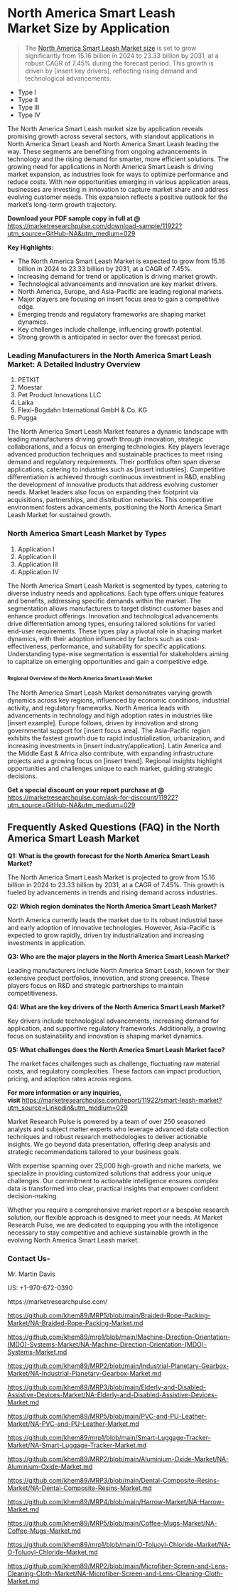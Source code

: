<h1>North America Smart Leash Market&nbsp;Size by Application</h1><blockquote><p>The <a href="https://marketresearchpulse.com/download-sample/11922?utm_source=GitHub-NA&amp;utm_medium=029">North America Smart Leash Market size</a> is set to grow significantly from 15.16 billion in 2024 to 23.33 billion by 2031, at a robust CAGR of 7.45% during the forecast period. This growth is driven by [insert key drivers], reflecting rising demand and technological advancements.</p></blockquote><ul><li>Type I<li> Type II<li> Type III<li> Type IV</li></ul><p>The North America Smart Leash market size by application reveals promising growth across several sectors, with standout applications in North America Smart Leash and North America Smart Leash leading the way. These segments are benefiting from ongoing advancements in technology and the rising demand for smarter, more efficient solutions. The growing need for applications in North America Smart Leash is driving market expansion, as industries look for ways to optimize performance and reduce costs. With new opportunities emerging in various application areas, businesses are investing in innovation to capture market share and address evolving customer needs. This expansion reflects a positive outlook for the market’s long-term growth trajectory.</p><p><strong>Download your PDF sample copy in full at @ </strong><a href="https://marketresearchpulse.com/download-sample/11922?utm_source=GitHub-NA&amp;utm_medium=029">https://marketresearchpulse.com/download-sample/11922?utm_source=GitHub-NA&amp;utm_medium=029</a></p><p><strong>Key Highlights: </strong></p><ul><li>The North America Smart Leash Market is expected to grow from 15.16 billion in 2024 to 23.33 billion by 2031, at a CAGR of 7.45%.</li><li>Increasing demand for trend or application is driving market growth.</li><li>Technological advancements and innovation are key market drivers.</li><li>North America, Europe, and Asia-Pacific are leading regional markets.</li><li>Major players are focusing on insert focus area to gain a competitive edge.</li><li>Emerging trends and regulatory frameworks are shaping market dynamics.</li><li>Key challenges include challenge, influencing growth potential.</li><li>Strong growth is anticipated in sector over the forecast period.</li></ul><h3>Leading Manufacturers in the North America Smart Leash Market: A Detailed Industry Overview</h3><ol><li>PETKIT</li><li>Moestar</li><li>Pet Product Innovations LLC</li><li>Laika</li><li>Flexi-Bogdahn International GmbH & Co. KG</li><li>Pugga</li></ol><div class="flex max-w-full flex-col flex-grow"><div class="min-h-8 text-message flex w-full flex-col items-end gap-2 whitespace-normal break-words [.text-message+&amp;]:mt-5" dir="auto" data-message-author-role="assistant" data-message-id="fd8432e4-4910-450d-b182-61b7bfb0a01f" data-message-model-slug="gpt-4o"><div class="flex w-full flex-col gap-1 empty:hidden first:pt-[3px]"><div class="markdown prose w-full break-words dark:prose-invert light"><p>The North America Smart Leash Market features a dynamic landscape with leading manufacturers driving growth through innovation, strategic collaborations, and a focus on emerging technologies. Key players leverage advanced production techniques and sustainable practices to meet rising demand and regulatory requirements. Their portfolios often span diverse applications, catering to industries such as [insert industries]. Competitive differentiation is achieved through continuous investment in R&amp;D, enabling the development of innovative products that address evolving customer needs. Market leaders also focus on expanding their footprint via acquisitions, partnerships, and distribution networks. This competitive environment fosters advancements, positioning the North America Smart Leash Market for sustained growth.</p></div></div></div></div><h3>North America Smart Leash Market by Types</h3><ol><li>Application I<li> Application II<li> Application III<li> Application IV</li></ol><div class="flex max-w-full flex-col flex-grow"><div class="min-h-8 text-message flex w-full flex-col items-end gap-2 whitespace-normal break-words [.text-message+&amp;]:mt-5" dir="auto" data-message-author-role="assistant" data-message-id="084470be-0bb7-4664-bddf-5156b4f41249" data-message-model-slug="gpt-4o-mini"><div class="flex w-full flex-col gap-1 empty:hidden first:pt-[3px]"><div class="markdown prose w-full break-words dark:prose-invert light"><p>The North America Smart Leash Market is segmented by types, catering to diverse industry needs and applications. Each type offers unique features and benefits, addressing specific demands within the market. The segmentation allows manufacturers to target distinct customer bases and enhance product offerings. Innovation and technological advancements drive differentiation among types, ensuring tailored solutions for varied end-user requirements. These types play a pivotal role in shaping market dynamics, with their adoption influenced by factors such as cost-effectiveness, performance, and suitability for specific applications. Understanding type-wise segmentation is essential for stakeholders aiming to capitalize on emerging opportunities and gain a competitive edge.</p></div></div></div></div><h3><span style="font-size: 11px;">Regional Overview of the North America Smart Leash Market</span></h3><div class="flex max-w-full flex-col flex-grow"><div class="min-h-8 text-message flex w-full flex-col items-end gap-2 whitespace-normal break-words [.text-message+&amp;]:mt-5" dir="auto" data-message-author-role="assistant" data-message-id="e9038762-ce64-4e30-91c9-9bd413514231" data-message-model-slug="gpt-4o-mini"><div class="flex w-full flex-col gap-1 empty:hidden first:pt-[3px]"><div class="markdown prose w-full break-words dark:prose-invert light"><p>The North America Smart Leash Market demonstrates varying growth dynamics across key regions, influenced by economic conditions, industrial activity, and regulatory frameworks. North America leads with advancements in technology and high adoption rates in industries like [insert example]. Europe follows, driven by innovation and strong governmental support for [insert focus area]. The Asia-Pacific region exhibits the fastest growth due to rapid industrialization, urbanization, and increasing investments in [insert industry/application]. Latin America and the Middle East &amp; Africa also contribute, with expanding infrastructure projects and a growing focus on [insert trend]. Regional insights highlight opportunities and challenges unique to each market, guiding strategic decisions.</p></div></div></div></div><p><strong>Get a special discount on your report purchase at @ </strong><a href="https://marketresearchpulse.com/ask-for-discount/11922?utm_source=GitHub-NA&amp;utm_medium=029">https://marketresearchpulse.com/ask-for-discount/11922?utm_source=GitHub-NA&amp;utm_medium=029</a></p><h2>Frequently Asked Questions (FAQ) in the North America Smart Leash Market</h2><p><strong>Q1: What is the growth forecast for the North America Smart Leash Market?</strong></p><p>The North America Smart Leash Market is projected to grow from 15.16 billion in 2024 to 23.33 billion by 2031, at a CAGR of 7.45%. This growth is fueled by advancements in trends and rising demand across industries.</p><p><strong>Q2: Which region dominates the North America Smart Leash Market?</strong></p><p>North America currently leads the market due to its robust industrial base and early adoption of innovative technologies. However, Asia-Pacific is expected to grow rapidly, driven by industrialization and increasing investments in application.</p><p><strong>Q3: Who are the major players in the North America Smart Leash Market?</strong></p><p>Leading manufacturers include North America Smart Leash, known for their extensive product portfolios, innovation, and strong presence. These players focus on R&amp;D and strategic partnerships to maintain competitiveness.</p><p><strong>Q4: What are the key drivers of the North America Smart Leash Market?</strong></p><p>Key drivers include technological advancements, increasing demand for application, and supportive regulatory frameworks. Additionally, a growing focus on sustainability and innovation is shaping market dynamics.</p><p><strong>Q5: What challenges does the North America Smart Leash Market face?</strong></p><p>The market faces challenges such as challenge, fluctuating raw material costs, and regulatory complexities. These factors can impact production, pricing, and adoption rates across regions.</p><p><strong>For more information or any inquiries, visit&nbsp;</strong><a href="https://marketresearchpulse.com/report/11922/smart-leash-market?utm_source=Linkedin&utm_medium=029">https://marketresearchpulse.com/report/11922/smart-leash-market?utm_source=Linkedin&utm_medium=029</a></p><p>Market Research Pulse is powered by a team of over 250 seasoned analysts and subject matter experts who leverage advanced data collection techniques and robust research methodologies to deliver actionable insights. We go beyond data presentation, offering deep analysis and strategic recommendations tailored to your business goals.</p><p>With expertise spanning over 25,000 high-growth and niche markets, we specialize in providing customized solutions that address your unique challenges. Our commitment to actionable intelligence ensures complex data is transformed into clear, practical insights that empower confident decision-making.</p><p>Whether you require a comprehensive market report or a bespoke research solution, our flexible approach is designed to meet your needs. At Market Research Pulse, we are dedicated to equipping you with the intelligence necessary to stay competitive and achieve sustainable growth in the evolving North America Smart Leash market.</p><h3><strong>Contact Us-</strong></h3><p>Mr. Martin Davis</p><p>US: +1-970-672-0390</p><p>https://marketresearchpulse.com/</p><p><a href="https://github.com/khem89/MRP5/blob/main/Braided-Rope-Packing-Market/NA-Braided-Rope-Packing-Market.md">https://github.com/khem89/MRP5/blob/main/Braided-Rope-Packing-Market/NA-Braided-Rope-Packing-Market.md</a></p><p><a href="https://github.com/khem89/mrp1/blob/main/Machine-Direction-Orientation-(MDO)-Systems-Market/NA-Machine-Direction-Orientation-(MDO)-Systems-Market.md">https://github.com/khem89/mrp1/blob/main/Machine-Direction-Orientation-(MDO)-Systems-Market/NA-Machine-Direction-Orientation-(MDO)-Systems-Market.md</a></p><p><a href="https://github.com/khem89/MRP2/blob/main/Industrial-Planetary-Gearbox-Market/NA-Industrial-Planetary-Gearbox-Market.md">https://github.com/khem89/MRP2/blob/main/Industrial-Planetary-Gearbox-Market/NA-Industrial-Planetary-Gearbox-Market.md</a></p><p><a href="https://github.com/khem89/MRP3/blob/main/Elderly-and-Disabled-Assistive-Devices-Market/NA-Elderly-and-Disabled-Assistive-Devices-Market.md">https://github.com/khem89/MRP3/blob/main/Elderly-and-Disabled-Assistive-Devices-Market/NA-Elderly-and-Disabled-Assistive-Devices-Market.md</a></p><p><a href="https://github.com/khem89/MRP5/blob/main/PVC-and-PU-Leather-Market/NA-PVC-and-PU-Leather-Market.md">https://github.com/khem89/MRP5/blob/main/PVC-and-PU-Leather-Market/NA-PVC-and-PU-Leather-Market.md</a></p><p><a href="https://github.com/khem89/mrp1/blob/main/Smart-Luggage-Tracker-Market/NA-Smart-Luggage-Tracker-Market.md">https://github.com/khem89/mrp1/blob/main/Smart-Luggage-Tracker-Market/NA-Smart-Luggage-Tracker-Market.md</a></p><p><a href="https://github.com/khem89/MRP2/blob/main/Aluminium-Oxide-Market/NA-Aluminium-Oxide-Market.md">https://github.com/khem89/MRP2/blob/main/Aluminium-Oxide-Market/NA-Aluminium-Oxide-Market.md</a></p><p><a href="https://github.com/khem89/MRP3/blob/main/Dental-Composite-Resins-Market/NA-Dental-Composite-Resins-Market.md">https://github.com/khem89/MRP3/blob/main/Dental-Composite-Resins-Market/NA-Dental-Composite-Resins-Market.md</a></p><p><a href="https://github.com/khem89/MRP4/blob/main/Harrow-Market/NA-Harrow-Market.md">https://github.com/khem89/MRP4/blob/main/Harrow-Market/NA-Harrow-Market.md</a></p><p><a href="https://github.com/khem89/MRP5/blob/main/Coffee-Mugs-Market/NA-Coffee-Mugs-Market.md">https://github.com/khem89/MRP5/blob/main/Coffee-Mugs-Market/NA-Coffee-Mugs-Market.md</a></p><p><a href="https://github.com/khem89/mrp1/blob/main/O-Toluoyl-Chloride-Market/NA-O-Toluoyl-Chloride-Market.md">https://github.com/khem89/mrp1/blob/main/O-Toluoyl-Chloride-Market/NA-O-Toluoyl-Chloride-Market.md</a></p><p><a href="https://github.com/khem89/MRP2/blob/main/Microfiber-Screen-and-Lens-Cleaning-Cloth-Market/NA-Microfiber-Screen-and-Lens-Cleaning-Cloth-Market.md">https://github.com/khem89/MRP2/blob/main/Microfiber-Screen-and-Lens-Cleaning-Cloth-Market/NA-Microfiber-Screen-and-Lens-Cleaning-Cloth-Market.md</a></p>
